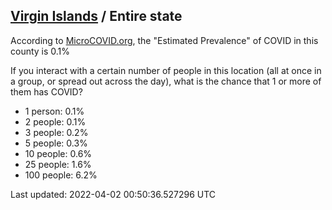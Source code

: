 
## [Virgin Islands](/united-states/virgin-islands) / Entire state

According to [MicroCOVID.org](http://microcovid.org),
the "Estimated Prevalence" of COVID in this county is 0.1%

If you interact with a certain number of people in this location
(all at once in a group, or spread out across the day), what is the chance that
1 or more of them has COVID?

- 1 person: 0.1%
- 2 people: 0.1%
- 3 people: 0.2%
- 5 people: 0.3%
- 10 people: 0.6%
- 25 people: 1.6%
- 100 people: 6.2%

Last updated: 2022-04-02 00:50:36.527296 UTC
